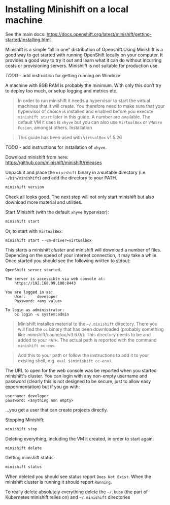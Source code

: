 # Installing Minishift on a local machine

See the main docs: https://docs.openshift.org/latest/minishift/getting-started/installing.html

Minishift is a simple “all in one” distribution of Openshift.Using Minishift is a good way to get started with running OpenShift locally on your computer. It provides a good way to try it out and learn what it can do without incurring costs or provisioning servers. Minishiift is not suitable for production use.

_TODO_ - add instruction for getting running on Windoze

A machine with 8GB RAM is probably the minimum. With only this don’t try to deploy too much, or setup logging and metrics etc.

>	In order to run minishift it needs a hypervisor to start the virtual machines
	that it will create. You therefore need to make sure that your hypervisor of choice
	is installed and enabled before you execute `minishift start` later in this guide.
	A number are available. The default VM it uses is `xhyve` but you can also
	use `VirtualBox` or `VMWare Fusion`, amongst others. Installation 

>	This guide has been used with `VirtualBox` v1.5.26

_TODO_ - add instructions for installation of `xhyve`.

Download minishift from here: https://github.com/minishift/minishift/releases

Unpack it and place the `minishift` binary in a suitable directory
(i.e. `~/bin/minishift`) and add the directory to your PATH. 

```sh
minishift version
```

Check all looks good. The next step will not only start minishift but
also download more material and utilities.

Start Minishift (with the default `xhyve` hypervisor):
```sh
minishift start
```

Or, to start with `VirtualBox`:
```
minishift start --vm-driver=virtualbox
```

This starts a minishift _cluster_ and minishift will download a number of files.
Depending on the speed of your internet connection, it may take a while.
Once started you should see the following written to stdout:

```
OpenShift server started.

The server is accessible via web console at:
	https://192.168.99.100:8443

You are logged in as:
	User:     developer
	Password: <any value>

To login as administrator:
	oc login -u system:admin
```

>	Minishift installes material to the `~/.minishift` directory. There you will
	find the `oc` binary that has been downloaded
	(probably something like .minishift/cache/oc/v3.6.0/). This directory
	needs to be and added to your `PATH`. The actual path
	is reported with the command `minishift oc-env`.

>	Add this to your path or follow the instructions to add it to your
	existing shell, e.g. `eval $(minishift oc-env)`.
  
The URL to open for the web console was be reported when you started minishift's
cluster. You can login with any non-empty username and password
(clearly this is not designed to be secure, just to allow easy experimentation)
but if you go with:

```
username: developer
password: <anything non empty>
```

...you get a user that can create projects directly.

Stopping Minishift:
```sh
minishift stop
```

Deleting everything, including the VM it created, in order to start again:
```sh
minishift delete
```

Getting minishift status:
```sh
minishift status
```
When deleted you should see status report `Does Not Exist`.
When the minishift cluster is running it should report `Running`.

To really delete absolutely everything delete the `~/.kube` (the part of Kubernetes
minishift relies on) and `~/.minishift` directories
